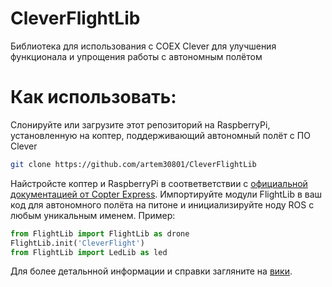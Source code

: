 # CleverFlightLib
Библиотека для использования с COEX Clever для улучшения функционала и упрощения работы с автономным полётом
# Как использовать:
Слонируйте или загрузите этот репозиторий на RaspberryPi, установленную на коптер, поддерживающий автономный полёт с ПО Clever
```bash
git clone https://github.com/artem30801/CleverFlightLib
```
Найстройсте коптер и RaspberryPi в соответветствии с [официальной документацией от Copter Express](https://clever.copterexpress.com/).
Импортируйте модули FlightLib в ваш код для автономного полёта на питоне и инициализируйте ноду ROS с любым уникальным именем.
Пример:
```python
from FlightLib import FlightLib as drone
FlightLib.init('CleverFlight') 
from FlightLib import LedLib as led
```
Для более детальнной информации и справки загляните на [вики](https://github.com/artem30801/CleverFlightLib/wiki).
